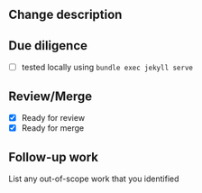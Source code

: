 ## Change description


## Due diligence

- [ ] tested locally using `bundle exec jekyll serve`


## Review/Merge

- [X] Ready for review
- [X] Ready for merge

## Follow-up work

List any out-of-scope work that you identified
